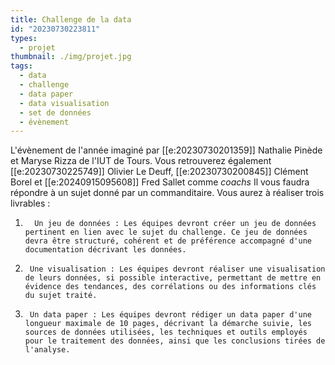 ```yaml
---
title: Challenge de la data
id: "20230730223811"
types:
  - projet
thumbnail: ./img/projet.jpg
tags:
  - data
  - challenge
  - data paper
  - data visualisation
  - set de données
  - évènement
---
```


L'évènement de l'année imaginé par [[e:20230730201359]] Nathalie Pinède et Maryse Rizza de l'IUT de Tours. Vous retrouverez également [[e:20230730225749]] Olivier Le Deuff, [[e:20230730200845]] Clément Borel et [[e:20240915095608]] Fred Sallet comme *coachs*
Il vous faudra répondre à un sujet donné par un commanditaire.
Vous aurez à réaliser trois livrables :
1.  	 Un jeu de données : Les équipes devront créer un jeu de données pertinent en lien avec le sujet du challenge. Ce jeu de données devra être structuré, cohérent et de préférence accompagné d'une documentation décrivant les données.
2.  	Une visualisation : Les équipes devront réaliser une visualisation de leurs données, si possible interactive, permettant de mettre en évidence des tendances, des corrélations ou des informations clés du sujet traité.
3.  	Un data paper : Les équipes devront rédiger un data paper d'une longueur maximale de 10 pages, décrivant la démarche suivie, les sources de données utilisées, les techniques et outils employés pour le traitement des données, ainsi que les conclusions tirées de l'analyse.
